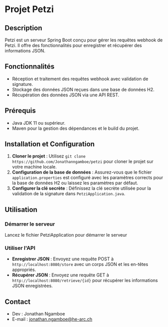 # Projet Petzi

## Description
Petzi est un serveur Spring Boot conçu pour gérer les requêtes webhook de Petzi. Il offre des fonctionnalités pour enregistrer et récupérer des informations JSON.

## Fonctionnalités
- Réception et traitement des requêtes webhook avec validation de signature.
- Stockage des données JSON reçues dans une base de données H2.
- Récupération des données JSON via une API REST.

## Prérequis
- Java JDK 11 ou supérieur.
- Maven pour la gestion des dépendances et le build du projet.

## Installation et Configuration
1. **Cloner le projet** : Utilisez `git clone https://github.com/Jonathanngamboe/petzi` pour cloner le projet sur votre machine locale.
2. **Configuration de la base de données** : Assurez-vous que le fichier `application.properties` est configuré avec les paramètres corrects pour la base de données H2 ou laissez les paramètres par défaut.
3. **Configurer la clé secrète** : Définissez la clé secrète utilisée pour la validation de la signature dans `PetziApplication.java`.

## Utilisation
### Démarrer le serveur
Lancez le fichier PetziApplication pour démarrer le serveur


### Utiliser l'API
- **Enregistrer JSON** : Envoyez une requête POST à `http://localhost:8080/store` avec un corps JSON et les en-têtes appropriés.
- **Récupérer JSON** : Envoyez une requête GET à `http://localhost:8080/retrieve/{id}` pour récupérer les informations JSON enregistrées.

## Contact
- Dev : Jonathan Ngamboe
- E-mail : jonathan.ngamboe@he-arc.ch
